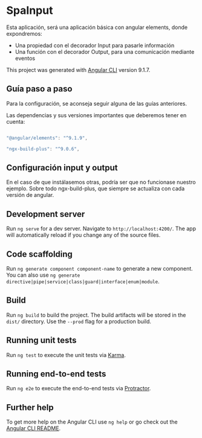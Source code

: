 # SpaInput

Esta aplicación, será una aplicación básica con angular elements, donde expondremos:

- Una propiedad con el decorador Input para pasarle información
- Una función con el decorador Output, para una comunicación mediante eventos

This project was generated with [Angular CLI](https://github.com/angular/angular-cli) version 9.1.7.

## Guía paso a paso

Para la configuración, se aconseja seguir alguna de las guías anteriores.

Las dependencias y sus versiones importantes que deberemos tener en cuenta:

```js

"@angular/elements": "^9.1.9",

"ngx-build-plus": "^9.0.6",

```

## Configuración input y output

En el caso de que instálasemos otras, podría ser que no funcionase nuestro ejemplo. Sobre todo ngx-build-plus, que siempre se actualiza con cada versión de angular.

## Development server

Run `ng serve` for a dev server. Navigate to `http://localhost:4200/`. The app will automatically reload if you change any of the source files.

## Code scaffolding

Run `ng generate component component-name` to generate a new component. You can also use `ng generate directive|pipe|service|class|guard|interface|enum|module`.

## Build

Run `ng build` to build the project. The build artifacts will be stored in the `dist/` directory. Use the `--prod` flag for a production build.

## Running unit tests

Run `ng test` to execute the unit tests via [Karma](https://karma-runner.github.io).

## Running end-to-end tests

Run `ng e2e` to execute the end-to-end tests via [Protractor](http://www.protractortest.org/).

## Further help

To get more help on the Angular CLI use `ng help` or go check out the [Angular CLI README](https://github.com/angular/angular-cli/blob/master/README.md).
